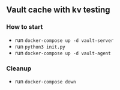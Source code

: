 ## Vault cache with kv testing

### How to start
* run `docker-compose up -d vault-server`
* run `python3 init.py`
* run `docker-compose up -d vault-agent`

### Cleanup
* run `docker-compose down`
